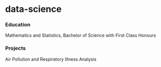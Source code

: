 # data-science

### Education
Mathematics and Statistics, Bachelor of Science with First Class Honours

### Projects
Air Pollution and Respiratory Illness Analysis
